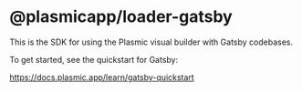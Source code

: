 # @plasmicapp/loader-gatsby

This is the SDK for using the Plasmic visual builder with Gatsby codebases.

To get started, see the quickstart for Gatsby:

https://docs.plasmic.app/learn/gatsby-quickstart
